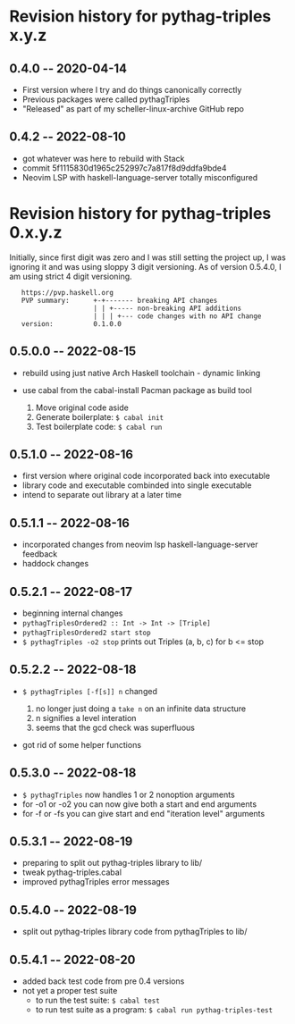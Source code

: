 # Revision history for pythag-triples x.y.z

## 0.4.0 -- 2020-04-14

* First version where I try and do things canonically correctly
* Previous packages were called pythagTriples
* "Released" as part of my scheller-linux-archive GitHub repo

## 0.4.2 -- 2022-08-10

* got whatever was here to rebuild with Stack
* commit 5f1115830d1965c252997c7a817f8d9ddfa9bde4
* Neovim LSP with haskell-language-server totally misconfigured

# Revision history for pythag-triples 0.x.y.z

Initially, since first digit was zero and I was still setting the
project up, I was ignoring it and was using sloppy 3 digit versioning.
As of version 0.5.4.0, I am using strict 4 digit versioning.

```
   https://pvp.haskell.org
   PVP summary:      +-+------- breaking API changes
                     | | +----- non-breaking API additions
                     | | | +--- code changes with no API change
   version:          0.1.0.0
```

## 0.5.0.0 -- 2022-08-15

* rebuild using just native Arch Haskell toolchain - dynamic linking
* use cabal from the cabal-install Pacman package as build tool

  1. Move original code aside
  2. Generate boilerplate: `$ cabal init`
  3. Test boilerplate code: `$ cabal run`

## 0.5.1.0 -- 2022-08-16

* first version where original code incorporated back into executable
* library code and executable combinded into single executable
* intend to separate out library at a later time

## 0.5.1.1 -- 2022-08-16

* incorporated changes from neovim lsp haskell-language-server feedback
* haddock changes

## 0.5.2.1 -- 2022-08-17

* beginning internal changes
* `pythagTriplesOrdered2 :: Int -> Int -> [Triple]`
* `pythagTriplesOrdered2 start stop`
* `$ pythagTriples -o2 stop` prints out Triples (a, b, c) for b <= stop

## 0.5.2.2 -- 2022-08-18

* `$ pythagTriples [-f[s]] n` changed

  1. no longer just doing a `take n` on an infinite data structure
  2. n signifies a level interation
  3. seems that the gcd check was superfluous 

* got rid of some helper functions

## 0.5.3.0 -- 2022-08-18

* `$ pythagTriples` now handles 1 or 2 nonoption arguments
* for -o1 or -o2 you can now give both a start and end arguments
* for -f or -fs you can give start and end "iteration level" arguments

## 0.5.3.1 -- 2022-08-19

* preparing to split out pythag-triples library to lib/
* tweak pythag-triples.cabal
* improved pythagTriples error messages

## 0.5.4.0 -- 2022-08-19

* split out pythag-triples library code from pythagTriples to lib/

## 0.5.4.1 -- 2022-08-20

* added back test code from pre 0.4 versions
* not yet a proper test suite
  * to run the test suite: `$ cabal test`
  * to run test suite as a program: `$ cabal run pythag-triples-test`
                          
